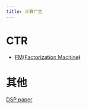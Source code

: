 ```yaml
---
title: 计算广告
---
```


# CTR

* [FM(Factorization Machine)](./FM.md)

# 其他

[DSP paper](https://github.com/wnzhang/rtb-papers/)

